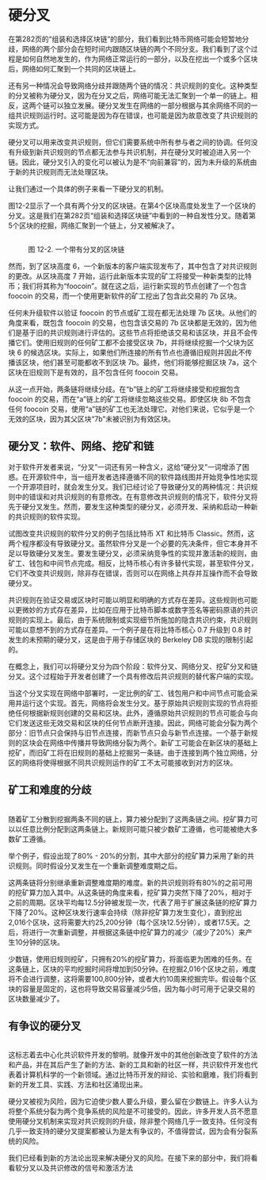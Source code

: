 # 硬分叉

在第282页的“组装和选择区块链”的部分，我们看到比特币网络可能会短暂地分歧，网络的两个部分会在短时间内跟随区块链的两个不同分支。我们看到了这个过程是如何自然地发生的，作为网络正常运行的一部分，以及在挖出一个或多个区块后，网络如何汇聚到一个共同的区块链上。

还有另一种情况会导致网络分歧并跟随两个链的情况：共识规则的变化。这种类型的分叉被称为硬分叉，因为在分叉之后，网络可能无法汇聚到一个单一的链上。相反，这两个链可以独立发展。硬分叉发生在网络的一部分根据与其余网络不同的一组共识规则运行时。这可能是因为存在错误，也可能是因为故意改变了共识规则的实现方式。

硬分叉可以用来改变共识规则，但它们需要系统中所有参与者之间的协调。任何没有升级到新共识规则的节点都无法参与共识机制，并在硬分叉时被迫进入另一个链。因此，硬分叉引入的变化可以被认为是不“向前兼容”的，因为未升级的系统由于新的共识规则而无法处理区块。

让我们通过一个具体的例子来看一下硬分叉的机制。

图12-2显示了一个具有两个分叉的区块链。在第4个区块高度处发生了一个区块的分叉。这是我们在第282页“组装和选择区块链”中看到的一种自发性分叉。随着第5个区块的挖掘，网络汇聚到一个链上，分叉被解决了。

<figure><img src="../../.gitbook/assets/12.2.png" alt=""><figcaption><p>图 12-2. 一个带有分叉的区块链</p></figcaption></figure>

然而，到了区块高度 6，一个新版本的客户端实现发布了，其中包含了对共识规则的更改。从区块高度 7 开始，运行此新版本实现的矿工将接受一种新类型的比特币；我们将其称为“foocoin”。就在这之后，运行新实现的节点创建了一个包含 foocoin 的交易，而一个使用更新软件的矿工挖出了包含此交易的 7b 区块。

任何未升级软件以验证 foocoin 的节点或矿工现在都无法处理 7b 区块。从他们的角度来看，既包含 foocoin 的交易，也包含该交易的 7b 区块都是无效的，因为他们是基于旧的共识规则进行评估的。这些节点将拒绝该交易和该区块，并且不会传播它们。使用旧规则的任何矿工都不会接受区块 7b，并将继续挖掘一个父块为区块 6 的候选区块。实际上，如果他们所连接的所有节点也遵循旧规则并因此不传播该区块，他们甚至可能都收不到区块 7b。最终，他们将能够挖掘区块 7a，这个区块在旧规则下是有效的，且不包含任何 foocoin 交易。

从这一点开始，两条链将继续分歧。在“b”链上的矿工将继续接受和挖掘包含 foocoin 的交易，而在“a”链上的矿工将继续忽略这些交易。即使区块 8b 不包含任何 foocoin 交易，使用“a”链的矿工也无法处理它。对他们来说，它似乎是一个无效的区块，因为其父区块“7b”未被识别为有效区块。

## 硬分叉：软件、网络、挖矿和链

对于软件开发者来说，“分叉”一词还有另一种含义，这给“硬分叉”一词增添了困惑。在开源软件中，当一组开发者选择遵循不同的软件路线图并开始竞争性地实现一个开源项目时，就会发生分叉。我们已经讨论了导致硬分叉的两种情况：共识规则中的错误和对共识规则的有意修改。在有意修改共识规则的情况下，软件分叉将先于硬分叉发生。然而，要发生这种类型的硬分叉，必须开发、采纳和启动一种新的共识规则的软件实现。

试图改变共识规则的软件分叉的例子包括比特币 XT 和比特币 Classic。然而，这两个程序都没有导致硬分叉。虽然软件分叉是一个必要的先决条件，但它本身并不足以导致硬分叉发生。要发生硬分叉，必须采纳竞争性的实现并激活新的规则，由矿工、钱包和中间节点完成。相反，比特币核心有许多替代实现，甚至软件分叉，它们不改变共识规则，除非存在错误，否则可以在网络上共存并互操作而不会导致硬分叉。

共识规则在验证交易或区块时可能以明显和明确的方式存在差异。这些规则也可能以更微妙的方式存在差异，比如在应用于比特币脚本或数字签名等密码原语的共识规则的实现上。最后，由于系统限制或实现细节所施加的隐含共识约束，共识规则可能以意想不到的方式存在差异。一个例子是在将比特币核心 0.7 升级到 0.8 时发生的未预期的硬分叉，这是由于用于存储区块的 Berkeley DB 实现的限制引起的。

在概念上，我们可以将硬分叉分为四个阶段：软件分叉、网络分叉、挖矿分叉和链分叉。这个过程始于开发者创建了一个具有修改后共识规则的替代客户端的实现。

当这个分叉实现在网络中部署时，一定比例的矿工、钱包用户和中间节点可能会采用并运行这个实现。首先，网络将会发生分叉。基于原始共识规则实现的节点将拒绝任何根据新规则创建的交易和区块。此外，遵循原始共识规则的节点可能会与向它们发送这些无效交易和区块的任何节点断开连接。因此，网络可能会分裂为两个部分：旧节点只会保持与旧节点连接，而新节点只会与新节点连接。一个基于新规则的区块会在网络中传播并导致网络分裂为两个。新矿工可能会在新区块的基础上挖矿，而旧矿工将在旧规则的基础上挖掘另一条链。由于连接到两个独立网络，分区的网络将使得根据不同共识规则运作的矿工不太可能接收到对方的区块。


## 矿工和难度的分歧

\
随着矿工分散到挖掘两条不同的链上，算力被分配到了这两条链之间。挖矿算力可以以任意比例分配到这两条链上。新规则可能只被少数矿工遵循，也可能被绝大多数矿工遵循。

举个例子，假设出现了80% - 20%的分割，其中大部分的挖矿算力采用了新的共识规则。同时假设分叉发生在一个重新调整难度期之后。

这两条链将分别继承重新调整难度期的难度。新的共识规则将有80%的之前可用的挖矿算力加入其中。从这条链的角度来看，挖矿算力突然下降了20%，相对于之前的周期。区块平均每12.5分钟被发现一次，代表了用于扩展这条链的挖矿算力下降了20%。这种区块发行速率会持续（除非挖矿算力发生变化），直到挖出2,016个区块，这将需要大约25,200分钟（每个区块12.5分钟），或者17.5天。之后，将进行一次重新调整，并根据这条链中挖矿算力的减少（减少了20%）来产生10分钟的区块。

少数链，使用旧规则挖矿，只拥有20%的挖矿算力，将面临更为困难的任务。在这条链上，区块的平均挖掘时间将增加到50分钟。在挖掘2,016个区块之前，难度将不会进行调整，这将需要100,800分钟，或者大约10周来挖掘完毕。假设每个区块的容量是固定的，这也将导致交易容量减少5倍，因为每小时可用于记录交易的区块数量减少了。

## 有争议的硬分叉

\
这标志着去中心化共识软件开发的黎明。就像开发中的其他创新改变了软件的方法和产品，并在其后产生了新的方法、新的工具和新的社区一样，共识软件开发也代表着计算机科学的一个新领域。通过比特币开发的辩论、实验和磨难，我们将看到新的开发工具、实践、方法和社区涌现出来。

硬分叉被视为风险，因为它迫使少数人要么升级，要么留在少数链上。许多人认为将整个系统分裂为两个竞争系统的风险是不可接受的。因此，许多开发人员不愿意使用硬分叉机制来实现对共识规则的升级，除非整个网络几乎一致支持。任何没有几乎一致支持的硬分叉提案都被认为是太有争议的，不值得尝试，因为会有分裂系统的风险。

我们已经看到新的方法论出现来解决硬分叉的风险。在接下来的部分中，我们将看看软分叉以及共识修改的信号和激活方法
